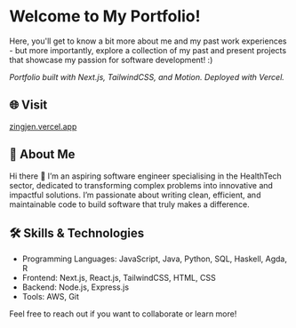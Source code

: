 # Welcome to My Portfolio!

Here, you'll get to know a bit more about me and my past work experiences - but more importantly, explore a collection of my past and present projects that showcase my passion for software development! :)

_Portfolio built with Next.js, TailwindCSS, and Motion. Deployed with Vercel._

## 🌐 Visit

[zingjen.vercel.app](https://zingjen.vercel.app)

## 💼 About Me

Hi there 👋 I’m an aspiring software engineer specialising in the HealthTech sector, dedicated to transforming complex problems into innovative and impactful solutions. I’m passionate about writing clean, efficient, and maintainable code to build software that truly makes a difference.

## 🛠️ Skills & Technologies

- Programming Languages: JavaScript, Java, Python, SQL, Haskell, Agda, R
- Frontend: Next.js, React.js, TailwindCSS, HTML, CSS
- Backend: Node.js, Express.js
- Tools: AWS, Git

Feel free to reach out if you want to collaborate or learn more!
